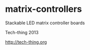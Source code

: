 matrix-controllers
==================

Stackable LED matrix controller boards

Tech-thing 2013

http://tech-thing.org
